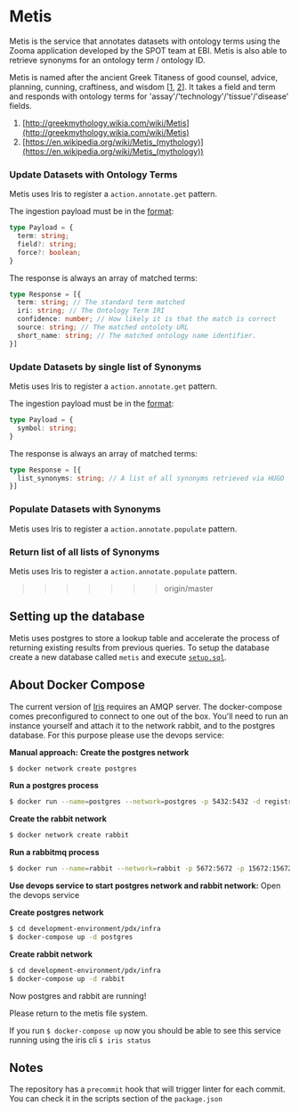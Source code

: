 # Metis
Metis is the service that annotates datasets with ontology terms using the Zooma application developed by the SPOT team at EBI. Metis is also able to retrieve synonyms for an ontology term / ontology ID.

Metis is named after the ancient Greek Titaness of good counsel, advice, planning, cunning, craftiness, and wisdom [[1](http://greekmythology.wikia.com/wiki/Metis), [2](https://en.wikipedia.org/wiki/Metis_(mythology))].
It takes a field and term and responds with ontology terms for 'assay'/'technology'/'tissue'/'disease' fields.

1. [http://greekmythology.wikia.com/wiki/Metis](http://greekmythology.wikia.com/wiki/Metis)
2. [https://en.wikipedia.org/wiki/Metis_(mythology)](https://en.wikipedia.org/wiki/Metis_(mythology))

### Update Datasets with Ontology Terms

Metis uses Iris to register a `action.annotate.get` pattern.

The ingestion payload must be in the [format](schemas/get-schema.json):
```ts
type Payload = {
  term: string;
  field?: string;
  force?: boolean;
}
```


The response is always an array of matched terms:

```ts
type Response = [{
  term: string; // The standard term matched
  iri: string; // The Ontology Term IRI
  confidence: number; // How likely it is that the match is correct
  source: string; // The matched ontoloty URL
  short_name: string; // The matched ontology name identifier.
}]
```

### Update Datasets by single list of Synonyms

Metis uses Iris to register a `action.annotate.get` pattern.

The ingestion payload must be in the [format](schemas/synonyms-is-valid.json):
```ts
type Payload = {
  symbol: string;
}
```


The response is always an array of matched terms:

```ts
type Response = [{
  list_synonyms: string; // A list of all synonyms retrieved via HUGO
}]
```

### Populate Datasets with Synonyms

Metis uses Iris to register a `action.annotate.populate` pattern.

### Return list of all lists of Synonyms

Metis uses Iris to register a `action.annotate.populate` pattern.



>>>>>>> origin/master

## Setting up the database

Metis uses postgres to store a lookup table and accelerate the process of returning existing results from previous queries. To setup the database create a new  database called `metis` and execute [`setup.sql`](setup.sql).

## About Docker Compose

The current version of [Iris](https://github.com/repositive/iris-js) requires an AMQP server. The docker-compose comes preconfigured to connect to one out of the box. You'll need to run an instance yourself and attach it to the network rabbit, and to the postgres database. For this purpose please use the devops service:

**Manual approach:**
**Create the postgres network**
```bash
$ docker network create postgres
```

**Run a postgres process**
```bash
$ docker run --name=postgres --network=postgres -p 5432:5432 -d registry.repositive.io:5000/postgres-data
```


**Create the rabbit network**
```bash
$ docker network create rabbit
```

**Run a rabbitmq process**
```bash
$ docker run --name=rabbit --network=rabbit -p 5672:5672 -p 15672:15672 -d rabbitmq:3-management
```


**Use devops service to start postgres network and rabbit network:**
Open the devops service

**Create postgres network**

```bash
$ cd development-environment/pdx/infra
$ docker-compose up -d postgres
```

**Create rabbit network**

```bash
$ cd development-environment/pdx/infra
$ docker-compose up -d rabbit
```

Now postgres and rabbit are running!

Please return to the metis file system.

If you run  `$ docker-compose up` now you should be able to see this service running using the iris cli `$ iris status`

## Notes

The repository has a `precommit` hook that will trigger linter for each commit. You can check it in the scripts section of the `package.json`
